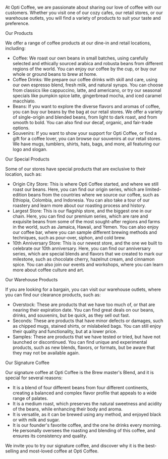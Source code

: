 At Opti Coffee, we are passionate about sharing our love of coffee with our customers. Whether you visit one of our cozy cafes, our retail stores, or our warehouse outlets, you will find a variety of products to suit your taste and preference.

Our Products

We offer a range of coffee products at our dine-in and retail locations, including:

- Coffee: We roast our own beans in small batches, using carefully selected and ethically sourced arabica and robusta beans from different regions of the world. You can enjoy our coffee by the cup, or buy our whole or ground beans to brew at home.
- Coffee Drinks: We prepare our coffee drinks with skill and care, using our own espresso blend, fresh milk, and natural syrups. You can choose from classics like cappuccino, latte, and americano, or try our seasonal specials like pumpkin spice latte, gingerbread mocha, and iced caramel macchiato.
- Beans: If you want to explore the diverse flavors and aromas of coffee, you can buy our beans by the bag at our retail stores. We offer a variety of single-origin and blended beans, from light to dark roast, and from smooth to bold. You can also find our decaf, organic, and fair-trade options.
- Souvenirs: If you want to show your support for Opti Coffee, or find a gift for a coffee lover, you can browse our souvenirs at our retail stores. We have mugs, tumblers, shirts, hats, bags, and more, all featuring our logo and slogan.

Our Special Products

Some of our stores have special products that are exclusive to their location, such as:

- Origin City Store: This is where Opti Coffee started, and where we still roast our beans. Here, you can find our origin series, which are limited-edition beans from the countries where we source our coffee, such as Ethiopia, Colombia, and Indonesia. You can also take a tour of our roastery and learn more about our roasting process and history.
- Largest Store: This is our flagship store, and the biggest one in our chain. Here, you can find our premium series, which are rare and exquisite beans from some of the most sought-after regions and farms in the world, such as Jamaica, Hawaii, and Yemen. You can also enjoy our coffee bar, where you can sample different brewing methods and techniques, such as pour-over, siphon, and cold brew.
- 10th Anniversary Store: This is our newest store, and the one we built to celebrate our 10th anniversary. Here, you can find our anniversary series, which are special blends and flavors that we created to mark our milestone, such as chocolate cherry, hazelnut cream, and cinnamon spice. You can also join our events and workshops, where you can learn more about coffee culture and art.

Our Warehouse Products

If you are looking for a bargain, you can visit our warehouse outlets, where you can find our clearance products, such as:

- Overstock: These are products that we have too much of, or that are nearing their expiration date. You can find great deals on our beans, drinks, and souvenirs, but be quick, as they sell out fast.
- Seconds: These are products that have minor defects or damages, such as chipped mugs, stained shirts, or mislabeled bags. You can still enjoy their quality and functionality, but at a lower price.
- Samples: These are products that we have tested or tried, but have not launched or discontinued. You can find unique and experimental products, such as new blends, flavors, or formats, but be aware that they may not be available again.

Our Signature Coffee

Our signature coffee at Opti Coffee is the Brew master's Blend, and it is special for several reasons:

- It is a blend of four different beans from four different continents, creating a balanced and complex flavor profile that appeals to a wide range of palates.
- It is a medium roast, which preserves the natural sweetness and acidity of the beans, while enhancing their body and aroma.
- It is versatile, as it can be brewed using any method, and enjoyed black or with milk and sugar.
- It is our founder's favorite coffee, and the one he drinks every morning. He personally oversees the roasting and blending of this coffee, and ensures its consistency and quality.

We invite you to try our signature coffee, and discover why it is the best-selling and most-loved coffee at Opti Coffee.
